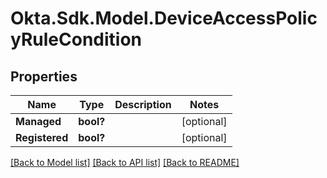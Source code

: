# Okta.Sdk.Model.DeviceAccessPolicyRuleCondition
## Properties

Name | Type | Description | Notes
------------ | ------------- | ------------- | -------------
**Managed** | **bool?** |  | [optional] 
**Registered** | **bool?** |  | [optional] 

[[Back to Model list]](../README.md#documentation-for-models) [[Back to API list]](../README.md#documentation-for-api-endpoints) [[Back to README]](../README.md)

